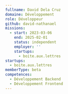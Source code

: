 ```yaml
---
fullname: David Dela Cruz
domaine: Développement
role: Développeur
github: david-nathanael
missions:
  - start: 2023-03-06
    end: 2025-02-01
    status: independent
    employer: ''
    startups:
      - boite.aux.lettres
startups:
  - boite.aux.lettres
memberType: beta
competences:
  - Développement Backend
  - Développement Frontend
---
```

